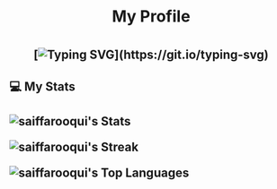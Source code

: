 <h1 align="center"> My Profile <h1/>

  <h2 align="center">
    
[![Typing SVG](https://readme-typing-svg.demolab.com?font=Fira+Code&size=30&duration=2000&pause=500&color=00FFFC&center=true&vCenter=true&width=650&lines=Hello!+I'm+Saif+Farooqui.;I'm+a+Computer+Engineering+student.;I'm+a+Full+Stack+Developer.;I'm+interested+in+Data+Science.)](https://git.io/typing-svg)


  
<h2>💻 My Stats<h2/>
  
![saiffarooqui's Stats](https://github-readme-stats.vercel.app/api?username=saiffarooqui&theme=merko&show_icons=true&hide_border=true&count_private=true)
  
  ![saiffarooqui's Streak](https://github-readme-streak-stats.herokuapp.com/?user=saiffarooqui&theme=merko&hide_border=true)
  
  ![saiffarooqui's Top Languages](https://github-readme-stats.vercel.app/api/top-langs/?username=saiffarooqui&theme=merko&show_icons=true&hide_border=true&layout=compact)
